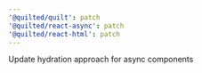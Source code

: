 ```yaml
---
'@quilted/quilt': patch
'@quilted/react-async': patch
'@quilted/react-html': patch
---
```


Update hydration approach for async components
